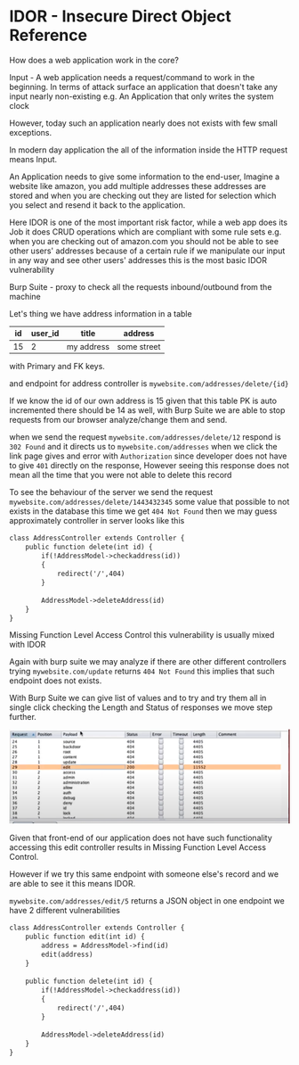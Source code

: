 # IDOR - Insecure Direct Object Reference

How does a web application work in the core?

Input - A web application needs a request/command to work in the beginning.
In terms of attack surface an application that doesn't take any input nearly non-existing e.g. An Application that only writes the system clock

However, today such an application nearly does not exists with few small exceptions.

In modern day application the all of the information inside the HTTP request means Input.

An Application needs to give some information to the end-user, Imagine a website like amazon, you add multiple addresses these addresses are stored and when you are checking out they are listed for selection which you select and resend it back to the application.

Here IDOR is one of the most important risk factor, while a web app does its Job it does CRUD operations which are compliant with some rule sets e.g. when you are checking out of amazon.com you should not be able to see other users' addresses because of a certain rule if we manipulate our input in any way and see other users' addresses this is the most basic IDOR vulnerability

Burp Suite - proxy to check all the requests inbound/outbound from the machine

Let's thing we have address information in a table

| id  | user_id | title      | address     |
| --- | ------- | ---------- | ----------- |
| 15  | 2       | my address | some street |

with Primary and FK keys.

and endpoint for address controller is `mywebsite.com/addresses/delete/{id}`

If we know the id of our own address is 15 given that this table PK is auto incremented there should be 14 as well, with Burp Suite we are able to stop requests from our browser analyze/change them and send.

when we send the request `mywebsite.com/addresses/delete/12` respond is `302 Found` and it directs us to `mywebsite.com/addresses` when we click the link page gives and error with `Authorization` since developer does not have to give `401` directly on the response, However seeing this response does not mean all the time that you were not able to delete this record

To see the behaviour of the server we send the request `mywebsite.com/addresses/delete/1443432345` some value that possible to not exists in the database this time we get `404 Not Found` then we may guess approximately controller in server looks like this

```
class AddressController extends Controller {
    public function delete(int id) {
        if(!AddressModel->checkaddress(id))
        {
            redirect('/',404)
        }

        AddressModel->deleteAddress(id)
    }
}
```

Missing Function Level Access Control this vulnerability is usually mixed with IDOR

Again with burp suite we may analyze if there are other different controllers trying `mywebsite.com/update` returns `404 Not Found` this implies that such endpoint does not exists.

With Burp Suite we can give list of values and to try and try them all in single click checking the Length and Status of responses we move step further.

![Burp Suite Requests](0x02-1.PNG)

Given that front-end of our application does not have such functionality accessing this edit controller results in Missing Function Level Access Control.

However if we try this same endpoint with someone else's record and we are able to see it this means IDOR.

`mywebsite.com/addresses/edit/5` returns a JSON object in one endpoint we have 2 different vulnerabilities

```
class AddressController extends Controller {
    public function edit(int id) {
        address = AddressModel->find(id)
        edit(address)
    }

    public function delete(int id) {
        if(!AddressModel->checkaddress(id))
        {
            redirect('/',404)
        }

        AddressModel->deleteAddress(id)
    }
}
```





